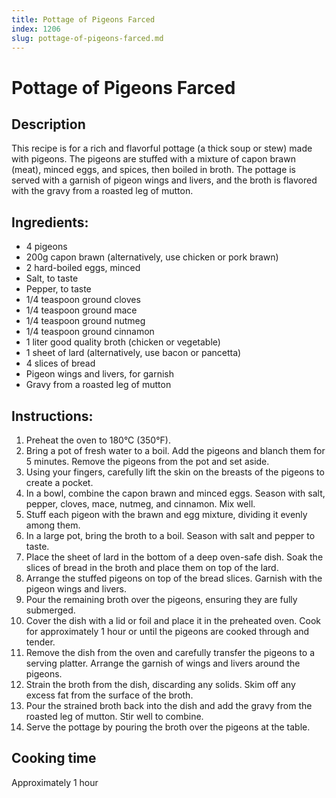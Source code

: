 ```yaml
---
title: Pottage of Pigeons Farced
index: 1206
slug: pottage-of-pigeons-farced.md
---
```


# Pottage of Pigeons Farced

## Description
This recipe is for a rich and flavorful pottage (a thick soup or stew) made with pigeons. The pigeons are stuffed with a mixture of capon brawn (meat), minced eggs, and spices, then boiled in broth. The pottage is served with a garnish of pigeon wings and livers, and the broth is flavored with the gravy from a roasted leg of mutton.

## Ingredients:
- 4 pigeons
- 200g capon brawn (alternatively, use chicken or pork brawn)
- 2 hard-boiled eggs, minced
- Salt, to taste
- Pepper, to taste
- 1/4 teaspoon ground cloves
- 1/4 teaspoon ground mace
- 1/4 teaspoon ground nutmeg
- 1/4 teaspoon ground cinnamon
- 1 liter good quality broth (chicken or vegetable)
- 1 sheet of lard (alternatively, use bacon or pancetta)
- 4 slices of bread
- Pigeon wings and livers, for garnish
- Gravy from a roasted leg of mutton

## Instructions:
1. Preheat the oven to 180°C (350°F).
2. Bring a pot of fresh water to a boil. Add the pigeons and blanch them for 5 minutes. Remove the pigeons from the pot and set aside.
3. Using your fingers, carefully lift the skin on the breasts of the pigeons to create a pocket.
4. In a bowl, combine the capon brawn and minced eggs. Season with salt, pepper, cloves, mace, nutmeg, and cinnamon. Mix well.
5. Stuff each pigeon with the brawn and egg mixture, dividing it evenly among them.
6. In a large pot, bring the broth to a boil. Season with salt and pepper to taste.
7. Place the sheet of lard in the bottom of a deep oven-safe dish. Soak the slices of bread in the broth and place them on top of the lard.
8. Arrange the stuffed pigeons on top of the bread slices. Garnish with the pigeon wings and livers.
9. Pour the remaining broth over the pigeons, ensuring they are fully submerged.
10. Cover the dish with a lid or foil and place it in the preheated oven. Cook for approximately 1 hour or until the pigeons are cooked through and tender.
11. Remove the dish from the oven and carefully transfer the pigeons to a serving platter. Arrange the garnish of wings and livers around the pigeons.
12. Strain the broth from the dish, discarding any solids. Skim off any excess fat from the surface of the broth.
13. Pour the strained broth back into the dish and add the gravy from the roasted leg of mutton. Stir well to combine.
14. Serve the pottage by pouring the broth over the pigeons at the table.

## Cooking time
Approximately 1 hour